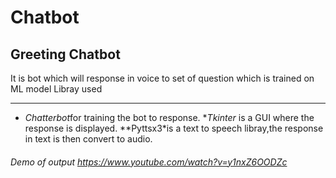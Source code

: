 # Chatbot
## Greeting Chatbot
   It is bot which will response in voice to set of question which is trained on ML model
   Libray used 
   ***
   * *Chatterbot*for training the bot to response.
   **Tkinter* is a GUI where the response is displayed.
   **Pyttsx3*is a text to speech libray,the response in text is then convert to audio.

###### Demo of output  https://www.youtube.com/watch?v=y1nxZ6OODZc















